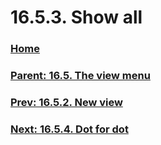 # 16.5.3. Show all

### [Home](./00-home.md)
### [Parent: 16.5. The view menu](./16-05-00-the-view-menu.md)
### [Prev: 16.5.2. New view](./16-05-02-new-view.md)
### [Next: 16.5.4. Dot for dot](./16-05-04-dot-for-dot.md)
